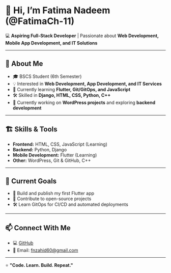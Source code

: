 # 👋 Hi, I’m Fatima Nadeem (@FatimaCh-11)

💻 **Aspiring Full-Stack Developer** | Passionate about **Web Development, Mobile App Development, and IT Solutions**  

---

## 👀 About Me
- 🎓 BSCS Student (6th Semester)  
- 💡 Interested in **Web Development, App Development, and IT Services**  
- 🌱 Currently learning **Flutter, Git/GitOps, and JavaScript**  
- 🛠 Skilled in **Django, HTML, CSS, Python, C++**  
- 🔧 Currently working on **WordPress projects** and exploring **backend development**  

---

## 🏗️ Skills & Tools
- **Frontend:** HTML, CSS, JavaScript (Learning)
- **Backend:** Python, Django  
- **Mobile Development:** Flutter (Learning)  
- **Other:** WordPress, Git & GitHub, C++  

---

## 🚀 Current Goals
- 📱 Build and publish my first Flutter app  
- 🤝 Contribute to open-source projects  
- 🛠 Learn GitOps for CI/CD and automated deployments  

---

## 📫 Connect With Me
- 💻 [GitHub](https://github.com/FatimaCh-11)  
- 📧 Email: [fnzahid60@gmail.com](mailto:fnzahid60@gmail.com)  

---

⭐ **"Code. Learn. Build. Repeat."**  
